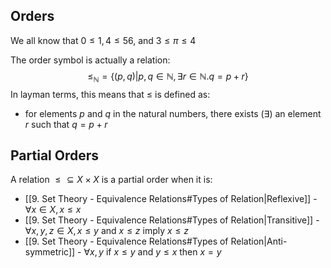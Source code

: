 ## Orders
We all know that $0\leq 1,4 \leq56$, and $3 \leq \pi \leq 4$

The order symbol is actually a relation:
$$
\leq_{\mathbb{N}} = \{ (p,q)|p,q\in \mathbb{N},\exists r\in \mathbb{N}. q=p+r \}
$$
In layman terms, this means that $\leq$ is defined as: 
- for elements $p$ and $q$ in the natural numbers, there exists ($\exists$) an element $r$ such that $q = p+r$
## Partial Orders
A relation $\leq \subseteq X \times X$ is a partial order when it is:
- [[9. Set Theory - Equivalence Relations#Types of Relation|Reflexive]] - $\forall x \in X, x\leq x$
-  [[9. Set Theory - Equivalence Relations#Types of Relation|Transitive]] - $\forall x,y,z \in X, x\leq y$ and $x\leq z$ imply $x\leq z$
-  [[9. Set Theory - Equivalence Relations#Types of Relation|Anti-symmetric]] - $\forall x,y$ if $x\leq y$ and $y\leq x$ then $x=y$
